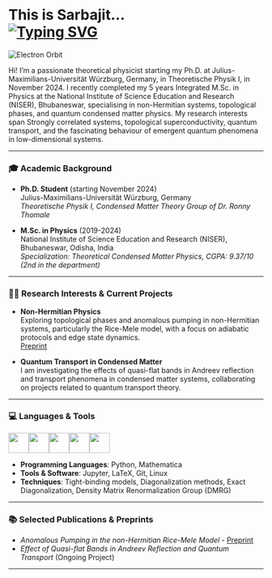 <h1>This is Sarbajit...
<br/>
<a href="https://git.io/typing-svg">
    <img src="https://readme-typing-svg.demolab.com?font=Helvetica+Neue&size=32&duration=1000&pause=1000&color=2196F3&width=435&lines=Theoretical+Physicist_;Condensed+Matter+Researcher_;Topologically+Protected;" alt="Typing SVG" />
</a>
</h1>

![Electron Orbit](https://path-to-your-electron-orbit.gif)


Hi! I’m a passionate theoretical physicist starting my Ph.D. at Julius-Maximilians-Universität Würzburg, Germany, in Theoretische Physik I, in November 2024. I recently completed my 5 years Integrated M.Sc. in Physics at the National Institute of Science Education and Research (NISER), Bhubaneswar, specialising in non-Hermitian systems, topological phases, and quantum condensed matter physics. My research interests span Strongly correlated systems, topological superconductivity, quantum transport, and the fascinating behaviour of emergent quantum phenomena in low-dimensional systems.

---

### 🎓 Academic Background
- **Ph.D. Student** (starting November 2024)  
  Julius-Maximilians-Universität Würzburg, Germany  
  *Theoretische Physik I, Condensed Matter Theory Group of Dr. Ronny Thomale*
  
- **M.Sc. in Physics** (2019-2024)  
  National Institute of Science Education and Research (NISER), Bhubaneswar, Odisha, India  
  *Specialization: Theoretical Condensed Matter Physics,*
  *CGPA: 9.37/10 (2nd in the department)*
  

---

### 🧑‍🔬 Research Interests & Current Projects
- **Non-Hermitian Physics**  
  Exploring topological phases and anomalous pumping in non-Hermitian systems, particularly the Rice-Mele model, with a focus on adiabatic protocols and edge state dynamics.  
  [Preprint](https://arxiv.org/abs/2110.06797)
  
- **Quantum Transport in Condensed Matter**  
  I am investigating the effects of quasi-flat bands in Andreev reflection and transport phenomena in condensed matter systems, collaborating on projects related to quantum transport theory.

---

### 💻 Languages & Tools
<div style="display: flex; flex-direction: row;">

<img src="https://cdn.jsdelivr.net/gh/devicons/devicon/icons/python/python-original.svg" height=40 width=40 />
<img src="https://cdn.jsdelivr.net/gh/devicons/devicon/icons/jupyter/jupyter-original.svg" height=40 width=40 />
<img src="https://cdn.jsdelivr.net/gh/devicons/devicon/icons/matlab/matlab-original.svg" height=40 width=40 />
<img src="https://cdn.jsdelivr.net/gh/devicons/devicon/icons/linux/linux-original.svg" height=40 width=40 />
<img src="https://cdn.jsdelivr.net/gh/devicons/devicon/icons/git/git-original.svg" height=40 width=40 />
</div>

- **Programming Languages**: Python, Mathematica  
- **Tools & Software**: Jupyter, LaTeX, Git, Linux  
- **Techniques**: Tight-binding models, Diagonalization methods, Exact Diagonalization, Density Matrix Renormalization Group (DMRG)

---

### 📚 Selected Publications & Preprints
- *Anomalous Pumping in the non-Hermitian Rice-Mele Model* - [Preprint](https://arxiv.org/abs/2110.06797)  
- *Effect of Quasi-flat Bands in Andreev Reflection and Quantum Transport* (Ongoing Project)

---
